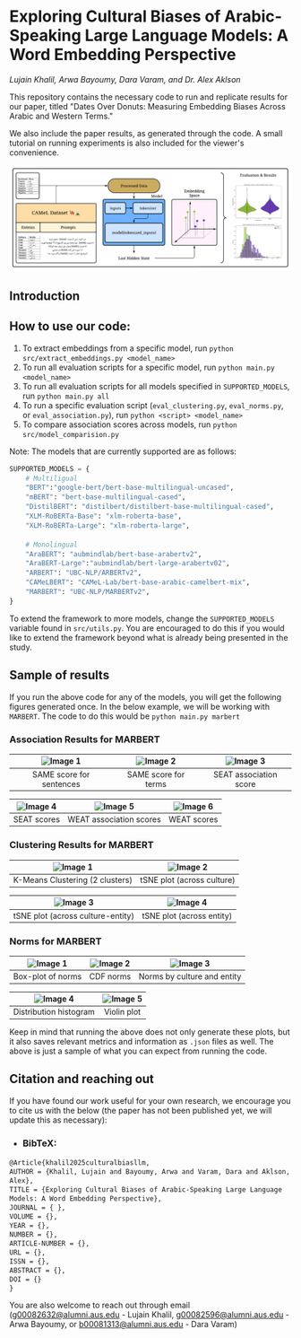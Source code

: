 # Exploring Cultural Biases of Arabic-Speaking Large Language Models: A Word Embedding Perspective

_Lujain Khalil, Arwa Bayoumy, Dara Varam, and Dr. Alex Aklson_

This repository contains the necessary code to run and replicate results for our paper, titled "Dates Over Donuts: Measuring Embedding Biases Across Arabic and Western Terms."

We also include the paper results, as generated through the code. A small tutorial on running experiments is also included for the viewer's convenience.

![alt text](https://github.com/lujain-khalil/Arabic-LLMs-Bias-Eval/blob/main/Figures/L%20Khalil%20-%20System%20Overview.png)

## Introduction

## How to use our code:

1. To extract embeddings from a specific model, run ``python src/extract_embeddings.py <model_name>``
2. To run all evaluation scripts for a specific model, run ``python main.py <model_name>``
3. To run all evaluation scripts for all models specified in `SUPPORTED_MODELS`, run ``python main.py all``
4. To run a specific evaluation script (``eval_clustering.py``, ``eval_norms.py``, or ``eval_association.py``), run ``python <script> <model_name>``
5. To compare association scores across models, run ``python src/model_comparision.py``

Note: The models that are currently supported are as follows:

```python
SUPPORTED_MODELS = {
    # Multiligual
    "BERT":"google-bert/bert-base-multilingual-uncased",
    "mBERT": "bert-base-multilingual-cased",
    "DistilBERT": "distilbert/distilbert-base-multilingual-cased",
    "XLM-RoBERTa-Base": "xlm-roberta-base",
    "XLM-RoBERTa-Large": "xlm-roberta-large",

    # Monolingual
    "AraBERT": "aubmindlab/bert-base-arabertv2",  
    "AraBERT-Large":"aubmindlab/bert-large-arabertv02",
    "ARBERT": "UBC-NLP/ARBERTv2", 
    "CAMeLBERT": "CAMeL-Lab/bert-base-arabic-camelbert-mix",
    "MARBERT": "UBC-NLP/MARBERTv2",
}
```

To extend the framework to more models, change the ``SUPPORTED_MODELS`` variable found in ``src/utils.py``. You are encouraged to do this if you would like to extend the framework beyond what is already being presented in the study.

## Sample of results

If you run the above code for any of the models, you will get the following figures generated once. In the below example, we will be working with ``MARBERT``. The code to do this would be ``python main.py marbert``

### Association Results for MARBERT

| ![Image 1](https://github.com/lujain-khalil/MLR503-Project/blob/main/Figures/MARBERT/Association/MARBERT%20same_sentences.png) | ![Image 2](https://github.com/lujain-khalil/MLR503-Project/blob/main/Figures/MARBERT/Association/MARBERT%20same_terms.png) | ![Image 3](https://github.com/lujain-khalil/MLR503-Project/blob/main/Figures/MARBERT/Association/MARBERT%20seat_association_scores.png) |
| :--------------------------------------------------------------------------------------------------------------------------: | :----------------------------------------------------------------------------------------------------------------------: | :-----------------------------------------------------------------------------------------------------------------------------------: |
|                                                   SAME score for sentences                                                   |                                                   SAME score for terms                                                   |                                                        SEAT association score                                                        |

| ![Image 4](https://github.com/lujain-khalil/MLR503-Project/blob/main/Figures/MARBERT/Association/MARBERT%20seat_scores.png) | ![Image 5](https://github.com/lujain-khalil/MLR503-Project/blob/main/Figures/MARBERT/Association/MARBERT%20weat_association_scores.png) | ![Image 6](https://github.com/lujain-khalil/MLR503-Project/blob/main/Figures/MARBERT/Association/MARBERT%20weat_scores.png) |
| :-----------------------------------------------------------------------------------------------------------------------: | :-----------------------------------------------------------------------------------------------------------------------------------: | :-----------------------------------------------------------------------------------------------------------------------: |
|                                                        SEAT scores                                                        |                                                        WEAT association scores                                                        |                                                        WEAT scores                                                        |

### Clustering Results for MARBERT

| ![Image 1](https://github.com/lujain-khalil/MLR503-Project/blob/main/Figures/MARBERT/Clustering/MARBERT%20kmeans_clusters.png) | ![Image 2](https://github.com/lujain-khalil/MLR503-Project/blob/main/Figures/MARBERT/Clustering/MARBERT%20tsne_plot_culture.png) |
| :--------------------------------------------------------------------------------------------------------------------------: | :----------------------------------------------------------------------------------------------------------------------------: |
|                                               K-Means Clustering (2 clusters)                                               |                                                   tSNE plot (across culture)                                                   |

| ![Image 3](https://github.com/lujain-khalil/MLR503-Project/blob/main/Figures/MARBERT/Clustering/MARBERT%20tsne_plot_culture_entity.png) | ![Image 4](https://github.com/lujain-khalil/MLR503-Project/blob/main/Figures/MARBERT/Clustering/MARBERT%20tsne_plot_entity.png) |
| :-----------------------------------------------------------------------------------------------------------------------------------: | :---------------------------------------------------------------------------------------------------------------------------: |
|                                                   tSNE plot (across culture-entity)                                                   |                                                   tSNE plot (across entity)                                                   |

### Norms for MARBERT

| ![Image 1](https://github.com/lujain-khalil/MLR503-Project/blob/main/Figures/MARBERT/Norms/MARBERT%20boxplot_norms.png) | ![Image 2](https://github.com/lujain-khalil/MLR503-Project/blob/main/Figures/MARBERT/Norms/MARBERT%20cdf_norms.png) | ![Image 3](https://github.com/lujain-khalil/MLR503-Project/blob/main/Figures/MARBERT/Norms/MARBERT%20culture_entity_comparison.png) |
| :-------------------------------------------------------------------------------------------------------------------: | :---------------------------------------------------------------------------------------------------------------: | :-------------------------------------------------------------------------------------------------------------------------------: |
|                                                   Box-plot of norms                                                   |                                                     CDF norms                                                     |                                                    Norms by culture and entity                                                    |

| ![Image 4](https://github.com/lujain-khalil/MLR503-Project/blob/main/Figures/MARBERT/Norms/MARBERT%20histogram_kde_norms.png) | ![Image 5](https://github.com/lujain-khalil/MLR503-Project/blob/main/Figures/MARBERT/Norms/MARBERT%20violin_plot_norms.png) |
| :-------------------------------------------------------------------------------------------------------------------------: | :-----------------------------------------------------------------------------------------------------------------------: |
|                                                   Distribution histogram                                                   |                                                        Violin plot                                                        |

Keep in mind that running the above does not only generate these plots, but it also saves relevant metrics and information as ``.json`` files as well. The above is just a sample of what you can expect from running the code.

## Citation and reaching out

If you have found our work useful for your own research, we encourage you to cite us with the below (the paper has not been published yet, we will update this as necessary):

- ### BibTeX:

```
@Article{khalil2025culturalbiasllm,
AUTHOR = {Khalil, Lujain and Bayoumy, Arwa and Varam, Dara and Aklson, Alex},
TITLE = {Exploring Cultural Biases of Arabic-Speaking Large Language Models: A Word Embedding Perspective},
JOURNAL = { },
VOLUME = {},
YEAR = {},
NUMBER = {},
ARTICLE-NUMBER = {},
URL = {},
ISSN = {},
ABSTRACT = {},
DOI = {}
}
```

You are also welcome to reach out through email (g00082632@alumni.aus.edu - Lujain Khalil, g00082596@alumni.aus.edu - Arwa Bayoumy, or b00081313@alumni.aus.edu - Dara Varam)
